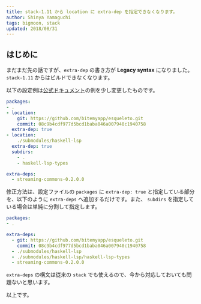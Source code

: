 ```yaml
---
title: stack-1.11 から location に extra-dep を指定できなくなります。
author: Shinya Yamaguchi
tags: bigmoon, stack
updated: 2018/08/31
---
```


## はじめに

まだまだ先の話ですが、`extra-dep` の書き方が **Legacy syntax** になりました。`stack-1.11` からはビルドできなくなります。

以下の設定例は[公式ドキュメント](https://github.com/commercialhaskell/stack/blob/master/doc/yaml_configuration.md#packages)の例を少し変更したものです。

```yaml
packages:
- .
- location:
    git: https://github.com/bitemyapp/esqueleto.git
    commit: 08c9b4cdf977d5bcd1baba046a007940c1940758
  extra-dep: true
- location:
    ./submodules/haskell-lsp
  extra-dep: true
  subdirs:
    - .
    - haskell-lsp-types

extra-deps:
  - streaming-commons-0.2.0.0
```

修正方法は、設定ファイルの `packages` に `extra-dep: true` と指定している部分を、以下のように `extra-deps` へ追加するだけです。また、 `subdirs` を指定している場合は単純に分割して指定します。

```yaml
packages:
- .

extra-deps:
  - git: https://github.com/bitemyapp/esqueleto.git
    commit: 08c9b4cdf977d5bcd1baba046a007940c1940758
  - ./submodules/haskell-lsp
  - ./submodules/haskell-lsp/haskell-lsp-types
  - streaming-commons-0.2.0.0
```

`extra-deps` の構文は従来の `stack` でも使えるので、今から対応しておいても問題ないと思います。

以上です。

<!--more-->